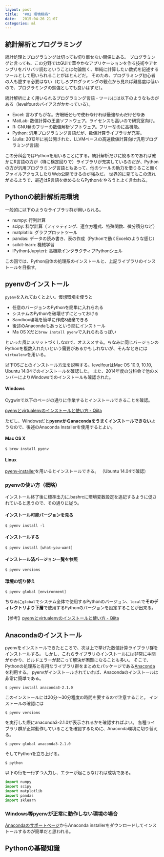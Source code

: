 ```yaml
---
layout: post
title:  "#02 環境構築"
date:   2015-04-26 21:07
categories: ml
---
```


## 統計解析とプログラミング

統計処理とプログラミングは切っても切り離せない関係にある。
プログラミングと言っても、この分野ではGUIで華やかなアプリケーションを作る技術やアセンブリをバリバリ読むということは勿論無く、単純に計算したい数式を記述するツールとして用いられることがほとんどだ。
そのため、プログラミング初心者の人も臆する必要はない（むしろプログラミングの観点から見れば難易度は低いので、プログラミングの勉強としても良いはずだ）。

統計解析によく用いられるプログラミング言語・ツールには以下のようなものがある（levelfourのバイアスがかかっている）。

+ Excel: 言わずもがな。<s>方眼紙として使わなければ最強なんだけどなあ</s>
+ MatLab: 数値計算の王道ソフトウェア。ライセンスも高いので研究室向け。
+ R: GNU発のフリーの数値解析ソフトウェア。フリーなのに高機能。
+ Python: 汎用プログラミング言語だが、数値計算ライブラリが充実。
+ (Julia: 2012年に初公開された、LLVMベースの高速数値計算向け汎用プログラミング言語)

この分科会ではPythonを用いることにする。統計解析だけに絞るのであれば確かにR言語の方が（特に検定回りで）ライブラリが充実しているのだが、Pythonの方が汎用プログラミング言語ともあって、他のツールの助力を借りること無くファイルアクセスしたりWeb公開できるのが強みだ。
世界的に見てもこの流れがあるようで、最近はR言語を始めるならPythonをやろうとよく言われる。

## Pythonの統計解析用環境

一般的に以下のようなライブラリ群が用いられる。

+ numpy: 行列計算
+ scipy: 科学計算（フィッティング、連立方程式、特殊関数、微分積分など）
+ matplotlib: グラフプロットツール
+ pandas: データの読み書き、表の作成（Pythonで動くExcelのような感じ）
+ scikit-learn: 機械学習
+ IPython(Jupyter): 高機能インタラクティブPythonシェル

この回では、Python自体の処理系のインストールと、上記ライブラリのインストールを目指す。

## pyenvのインストール

`pyenv`を入れておくとよい。仮想環境を使うと

+ 任意のバージョンのPythonを簡単に入れられる
+ システムのPythonを破壊せずにとっておける
+ Sandbox環境を簡単に作成&破棄できる
+ 後述のAnacondaもあっという間にインストール
+ Ma OS Xだと`brew install pyenv`で入れられるっぽい

といった風にメリットづくしなので、オススメする。ちなみに同じバージョンのPythonを複数入れたいという需要があるかもしれないが、そんなときには`virtualenv`を用いる。

以下OSごとのインストール方法を説明する。levelfourはMac OS 10.9, 10.10, Ubuntu 14.04でのインストールを確認した。
また、2014年度の分科会で他のメンバーによりWindowsでのインストールも確認された。

#### Windows

Cygwinで以下のページの通りに作業するとインストールできることを確認。

[pyenvとvirtualenvのインストールと使い方 - Qiita](http://qiita.com/la_luna_azul/items/3f64016feaad1722805c)

ただし、Windowsだと**pyenvからanacondaをうまくインストールできない**ようなので、後述のAnaconda Installerを使用するとよい。

#### Mac OS X

```
$ brew install pyenv
```

#### Linux

[pyenv-installer](https://github.com/yyuu/pyenv-installer)を用いるとインストールできる。
（Ubuntu 14.04で確認）

### pyenvの使い方（概略）

インストール終了後に標準出力に.bashrcに環境変数設定を追記するように促されていると思うので、その通りに従う。

#### インストール可能バージョンを見る

```
$ pyenv install -l
```

#### インストールする

```
$ pyenv install [what-you-want]
```

#### インストール済バージョン一覧を参照

```
$ pyenv versions
```

#### 環境の切り替え

```
$ pyenv global [environment]
```

ちなみに`global`でシステム全体で使用するPythonのバージョン、`local`で**そのディレクトリより下層**で使用するPythonのバージョンを設定することが出来る。

【参考】[pyenvとvirtualenvのインストールと使い方 - Qiita](http://qiita.com/la_luna_azul/items/3f64016feaad1722805c)

## Anacondaのインストール

pyenvをインストールできたところで、次は上で挙げた数値計算ライブラリ群をインストールする。
しかし、これらライブラリのインストールには非常に手間がかかり、ビルドエラーが起こって解決が困難になることも多い。
そこで、Pythonの処理系と有用なライブラリ群をまとめたパッケージである[Anaconda](http://continuum.io/downloads#all)を利用する。
pyenvがインストールされていれば、Anacondaのインストールは非常に簡単である。

```
$ pyenv install anaconda3-2.1.0
```

このインストールには20分〜30分程度の時間を要するので注意すること。
インストールの確認には

```
$ pyenv versions
```

を実行した際にanaconda3-2.1.0が表示されるかを確認すればよい。
各種ライブラリ群が正常動作していることを確認するために、Anaconda環境に切り替える。

```
$ pyenv global anaconda3-2.1.0
```

そしてPythonを立ち上げる。

```
$ python
```

以下の行を一行ずつ入力し、エラーが起こらなければ成功である。

```python
import numpy
import scipy
import matplotlib
import pandas
import sklearn
```

### Windows等pyenvが正常に動作しない環境の場合

[Anacondaのサポートページ](http://continuum.io/downloads#all)からAnaconda installerをダウンロードしてインストールするのが簡単だと思われる。

## Pythonの基礎知識

